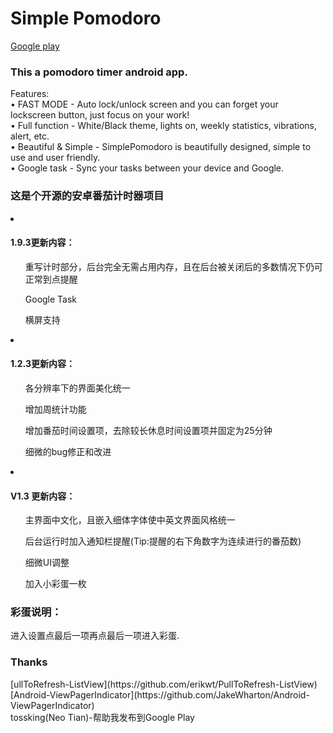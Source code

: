<h1>Simple Pomodoro</h1>

[Google play](https://play.google.com/store/apps/details?id=com.dacer.simplepomodoro)


<h3>This a pomodoro timer android app.</h3>
<p>
Features:<br>
• FAST MODE - Auto lock/unlock screen and you can forget your lockscreen button, just focus on your work!<br>
• Full function - White/Black theme, lights on, weekly statistics, vibrations, alert, etc.<br>
• Beautiful & Simple - SimplePomodoro is beautifully designed, simple to use and user friendly.<br>
• Google task - Sync your tasks between your device and Google.
</p>


<h3>这是个开源的安卓番茄计时器项目</h3>
<li><h4>1.9.3更新内容：</h4>
	<ul>重写计时部分，后台完全无需占用内存，且在后台被关闭后的多数情况下仍可正常到点提醒</ul>
  <ul>Google Task</ul>
  <ul>横屏支持</ul>
</li>
<li><h4>1.2.3更新内容：</h4>
	<ul>各分辨率下的界面美化统一</ul>
	<ul>增加周统计功能</ul>
	<ul>增加番茄时间设置项，去除较长休息时间设置项并固定为25分钟 </ul>
	<ul>细微的bug修正和改进</ul>
</li>
<li><h4>V1.3 更新内容：</h4>
	<ul>主界面中文化，且嵌入细体字体使中英文界面风格统一</ul>
	<ul>后台运行时加入通知栏提醒(Tip:提醒的右下角数字为连续进行的番茄数)</ul>
	<ul>细微UI调整</ul>
	<ul>加入小彩蛋一枚</ul>
	</li>

<h3>彩蛋说明：</h3>
 进入设置点最后一项再点最后一项进入彩蛋.

<h3>Thanks</h3>
[ullToRefresh-ListView](https://github.com/erikwt/PullToRefresh-ListView)<br>
[Android-ViewPagerIndicator](https://github.com/JakeWharton/Android-ViewPagerIndicator)<br>
tossking(Neo Tian)-帮助我发布到Google Play